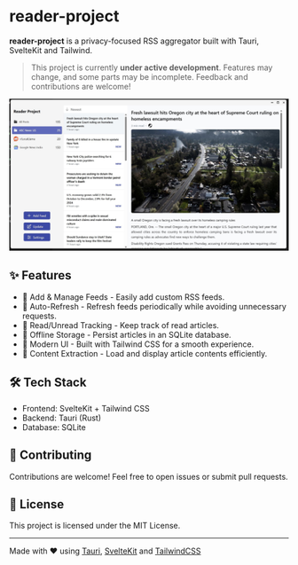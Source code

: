 # reader-project

**reader-project** is a privacy-focused RSS aggregator built with Tauri, SvelteKit and Tailwind.

> This project is currently **under active development**. Features may change, and some parts may be incomplete. Feedback and contributions are welcome!

![Demo](./docs/media/demo-beta.jpg)

## ✨ Features

- 📌 Add & Manage Feeds - Easily add custom RSS feeds.
- 🔄 Auto-Refresh - Refresh feeds periodically while avoiding unnecessary requests.
- 📌 Read/Unread Tracking - Keep track of read articles.
- 📁 Offline Storage - Persist articles in an SQLite database.
- 🎨 Modern UI - Built with Tailwind CSS for a smooth experience.
- 📰 Content Extraction - Load and display article contents efficiently.


## 🛠️ Tech Stack
- Frontend: SvelteKit + Tailwind CSS
- Backend: Tauri (Rust)
- Database: SQLite

## 🤝 Contributing
Contributions are welcome! Feel free to open issues or submit pull requests.

## 📜 License
This project is licensed under the MIT License.

---

Made with ❤️ using [Tauri](https://tauri.app/), [SvelteKit](https://svelte.dev/) and [TailwindCSS](https://tailwindcss.com/)